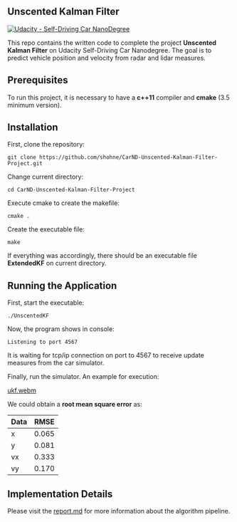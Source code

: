 ## Unscented Kalman Filter
[![Udacity - Self-Driving Car NanoDegree](https://s3.amazonaws.com/udacity-sdc/github/shield-carnd.svg)](http://www.udacity.com/drive)

This repo contains the written code to complete the project **Unscented Kalman Filter** on Udacity Self-Driving Car Nanodegree. The goal is to predict vehicle position and velocity from radar and lidar measures. 

Prerequisites
---
To run this project, it is necessary to have a **c++11** compiler and **cmake** (3.5 minimum version).

Installation
---
First, clone the repository:
```
git clone https://github.com/shohne/CarND-Unscented-Kalman-Filter-Project.git
```
Change current directory:
```
cd CarND-Unscented-Kalman-Filter-Project
```
Execute cmake to create the makefile:
```
cmake .
```
Create the executable file:
```
make
```
If everything was accordingly, there should be an executable file **ExtendedKF** on current directory.

Running the Application
---
First, start the executable:
```
./UnscentedKF
```
Now, the program shows in console:
```
Listening to port 4567
```
It is waiting for tcp/ip connection on port to 4567 to receive update measures from the car simulator.

Finally, run the simulator. An example for execution:

[ukf.webm](ukf.webm)

We could obtain a **root mean square error** as:

|Data|RMSE |
|----|-----|
|x   |0.065|
|y   |0.081|
|vx  |0.333|
|vy  |0.170|

Implementation Details
---
Please visit the [report.md](report.md) for more information about the algorithm pipeline.
